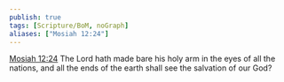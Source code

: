 ```yaml
---
publish: true
tags: [Scripture/BoM, noGraph]
aliases: ["Mosiah 12:24"]
---
```

[Mosiah 12:24](https://churchofjesuschrist.org/study/scriptures/bofm/mosiah/12?lang=eng&id=p24#p24) The Lord hath made bare his holy arm in the eyes of all the nations, and all the ends of the earth shall see the salvation of our God?
